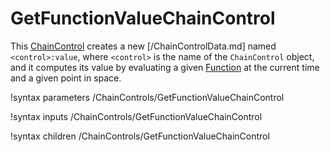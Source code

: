 # GetFunctionValueChainControl

This [ChainControl](syntax/ChainControls/index.md) creates a new [/ChainControlData.md]
named `<control>:value`, where `<control>` is the name of the `ChainControl`
object, and it computes its value by evaluating a given [Function](syntax/Functions/index.md)
at the current time and a given point in space.

!syntax parameters /ChainControls/GetFunctionValueChainControl

!syntax inputs /ChainControls/GetFunctionValueChainControl

!syntax children /ChainControls/GetFunctionValueChainControl
